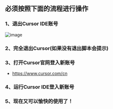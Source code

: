 ## 必须按照下面的流程进行操作

### 1、退出Cursor IDE账号
![image](https://github.com/user-attachments/assets/812fd1e9-98d1-46ba-b3f9-6b4f2a40ce10)

### 2、完全退出Cursor(如果没有退出脚本会提示)


### 3、打开Cursor官网登入新账号

- https://www.cursor.com/cn

### 4、运行Cursor IDE登入新账号

### 5、现在又可以愉快的使用了！
